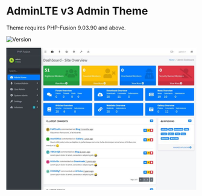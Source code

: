 # AdminLTE v3 Admin Theme
Theme requires PHP-Fusion 9.03.90 and above.

![Version](https://img.shields.io/badge/Version-1.0-blue.svg)

![Preview](screenshot.jpg)
